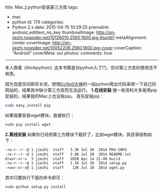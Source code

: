 title: Mac上python安装第三方库
tags:
- mac
- python
id: 179
categories:
- Python 2.x
date: 2015-04-15 10:29:25
premalink: android_edittext_no_key
thumbnailImage: http://qn-jiezhi.nospider.net/10126010,2560,1600.jpg-thumb1
metaAlignment: center
coverImage: http://qn-jiezhi.nospider.net/10052206,2560,1600.jpg-cover
coverCaption: "Android"
coverMeta: out
photos:
comments: true
---

本人靠着《thinkpython》这本书算是对python入了门，但对第三方库的使用还不熟悉。

因为百度空间即将关闭，想借[Evi1m0大神](https://gist.github.com/Evi1m0)的一段python爬出代码来爬一下自己的网站的，结果其中缺少第三方库而无法运行。
**1.在线安装**
搜一些资料大多是用pip安装的，结果我的Mac上也没有pip。
首先安装pip：

```bash
sudo easy_install pip
```

如果我要安装wget模块，直接执行：
```bash
sudo pip install wget
```
**2.离线安装**
如果你已经把第三方模块下载好了，比如wget模块。其目录结构如下：

```bash
-rw-r--r--@ 1 jiezhi  staff   3.3K Jul 20  2014 PKG-INFO  
-rw-r--r--@ 1 jiezhi  staff   2.0K Jul 20  2014 README.txt  
drwxr-xr-x  3 jiezhi  staff   102B Apr 14 21:49 build  
-rw-r--r--@ 1 jiezhi  staff   1.1K Jul 20  2014 setup.py  
-rwxr-xr-x@ 1 jiezhi  staff    13K Jul 20  2014 wget.py
```
其中只要执行下面的命令即可：

```bash
sudo python setup.py install
```
